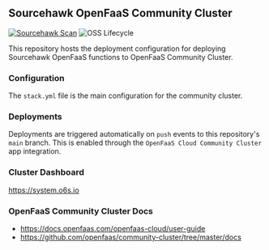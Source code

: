 Sourcehawk OpenFaaS Community Cluster
-------------------------------------

[![Sourcehawk Scan](https://github.com/optum/sourcehawk-openfaas-community-cluster/workflows/Sourcehawk%20Scan/badge.svg)](https://github.com/optum/sourcehawk-openfaas-community-cluster/actions) 
![OSS Lifecycle](https://img.shields.io/osslifecycle/optum/sourcehawk-openfaas-community-cluster)

This repository hosts the deployment configuration for deploying Sourcehawk OpenFaaS functions to OpenFaaS Community Cluster.

### Configuration

The `stack.yml` file is the main configuration for the community cluster.

### Deployments

Deployments are triggered automatically on `push` events to this repository's `main` branch.  This 
is enabled through the `OpenFaaS Cloud Community Cluster` app integration.

### Cluster Dashboard

https://system.o6s.io

### OpenFaaS Community Cluster Docs

- https://docs.openfaas.com/openfaas-cloud/user-guide
- https://github.com/openfaas/community-cluster/tree/master/docs
